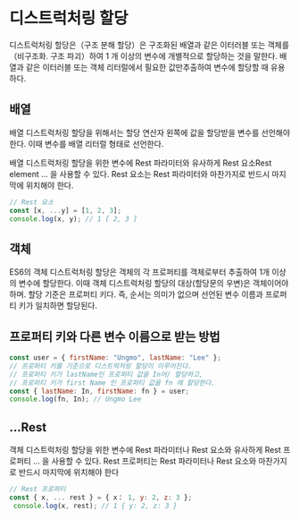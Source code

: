 # 디스트럭처링 할당

디스트럭처링 할당은（구조 분해 할당）은 구조화된 배열과 같은 이터러블 또는 객체를（비구조화. 구조 파괴）하여 1 개 이상의 변수에 개별적으로 할당하는 것을 말한다. 배열과 같은 이터러블 또는 객체 리터럴에서 필요한 값만추출하여 변수에 할당할 때 유용하다.

## 배열

배열 디스트럭처링 할당을 위해서는 할당 연산자 왼쪽에 값을 할당받을 변수를 선언해야 한다. 이때 변수를 배열 리터럴 형태로 선언한다.

배열 디스트럭처링 할당을 위한 변수에 Rest 파라미터와 유사하게 Rest 요소Rest element ... 을 사용할 수 있다. Rest 요소는 Rest 파라미터와 마찬가지로 반드시 마지막에 위치해야 한다.

```js
// Rest 요소
const [x, ...y] = [1, 2, 3];
console.log(x, y); // 1 [ 2, 3 ]
```

## 객체

ES6의 객체 디스트럭처링 할당은 객체의 각 프로퍼티를 객체로부터 추출하여 1개 이상의 변수에 할당한다. 이때 객체 디스트럭처링 할당의 대상(할당문의 우변)은 객체이어야 하며. 할당 기준은 프로퍼티 키다. 즉, 순서는 의미가 없으며 선언된 변수 이름과 프로퍼티 키가 일치하면 할당된다.

## 프로퍼티 키와 다른 변수 이름으로 받는 방법

```js
const user = { firstName: "Ungmo", lastName: "Lee" };
// 프로퍼티 키를 기준으로 디스트럭처링 할당이 이루어진다.
// 프로퍼티 키가 lastName인 프로퍼티 값을 In어/ 할당하고,
// 프로퍼티 키가 first Name 인 프로퍼티 값을 fn 에 할당한다.
const { lastName: In, firstName: fn } = user;
console.log(fn, In); // Ungmo Lee
```

## ...Rest

객체 디스트럭처링 할당을 위한 변수에 Rest 파라미터나 Rest 요소와 유사하게 Rest 프로퍼티 ... 을 사용할 수 있다. Rest 프로퍼티는 Rest 파라미터나 Rest 요소와 마찬가지로 반드시 마지막에 위치해야 한다

```js
// Rest 프로퍼티
const { x, ... rest } = { x： 1, y: 2, z: 3 };
 console.log(x, rest); // 1 { y: 2, z: 3 }
```
